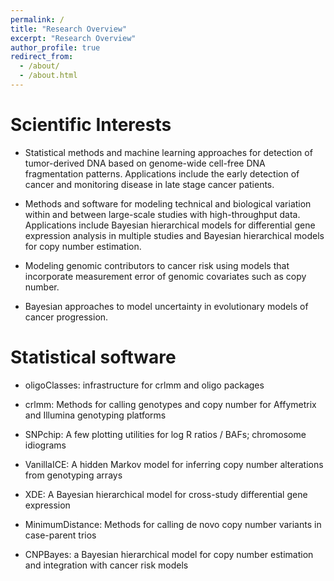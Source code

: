 ```yaml
---
permalink: /
title: "Research Overview"
excerpt: "Research Overview"
author_profile: true
redirect_from: 
  - /about/
  - /about.html
---
```


# Scientific Interests

- Statistical methods and machine learning approaches for detection of tumor-derived DNA based on genome-wide cell-free DNA fragmentation patterns.  Applications include the early detection of cancer and monitoring disease in late stage cancer patients.

- Methods and software for modeling technical and biological variation within and between large-scale studies with high-throughput data.  Applications include Bayesian hierarchical models for differential gene expression analysis in multiple studies and Bayesian hierarchical models for copy number estimation.

- Modeling genomic contributors to cancer risk using models that incorporate measurement error of genomic covariates such as copy number.

- Bayesian approaches to model uncertainty in evolutionary models of cancer progression.

# Statistical software

- oligoClasses: infrastructure for crlmm and oligo packages 

- crlmm:  Methods for calling genotypes and copy number for Affymetrix and Illumina genotyping platforms

- SNPchip: A few plotting utilities for log R ratios / BAFs; chromosome idiograms

- VanillaICE: A hidden Markov model for inferring copy number alterations from genotyping arrays

- XDE: A Bayesian hierarchical model for cross-study differential gene expression

- MinimumDistance: Methods for calling de novo copy number variants in case-parent trios

- CNPBayes: a Bayesian hierarchical model for copy number estimation and integration with cancer risk models




